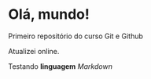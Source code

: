 # Olá, mundo!
 Primeiro repositório do curso Git e Github

 Atualizei online.

 Testando **linguagem** *Markdown*

